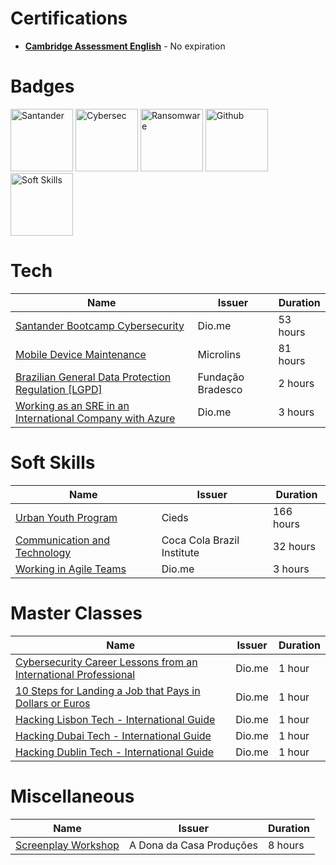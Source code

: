 

# Certifications
- **[Cambridge Assessment English](https://1drv.ms/b/s!AielbXlFzG39iYkxbWaUXNFf1ZTE9A?e=hSuS3f)** - No expiration

# Badges
<img src="https://github.com/paulemacedo/paulemacedo/assets/59907505/913f56d1-fb83-41f8-ab47-9c6ee78991eb" alt="Santander" width="100" >
<img src="https://github.com/paulemacedo/paulemacedo/assets/59907505/398dfdb9-a4ca-4241-966c-57aaf497e9b1" alt="Cybersec" width="100" >
<img src="https://github.com/paulemacedo/paulemacedo/assets/59907505/27e4c410-0d1b-4fab-88e6-540122de74d3" alt="Ransomware" width="100" >
<img src="https://github.com/paulemacedo/paulemacedo/assets/59907505/86f0bd81-2fc8-426d-a713-f492d98d30ca" alt="Github" width="100" >
<img src="https://github.com/paulemacedo/paulemacedo/assets/59907505/bfbd3834-985a-441e-9cf1-1e6a96e47f09" alt="Soft Skills" width="100" >

# Tech
| Name | Issuer | Duration |
| --- | --- | --- |
| [Santander Bootcamp Cybersecurity](https://www.dio.me/certificate/SVNHI4OA) | Dio.me | 53 hours |
| [Mobile Device Maintenance](https://1drv.ms/b/s!AielbXlFzG39iYkyIlENI5c7uuyKFA?e=pUOm4B) | Microlins | 81 hours |
| [Brazilian General Data Protection Regulation [LGPD]](https://1drv.ms/b/s!AielbXlFzG39hoomKoBd6GPlRZW9KA?e=g5Wc2F) | Fundação Bradesco | 2 hours |
| [Working as an SRE in an International Company with Azure](https://www.dio.me/certificate/FZ4CBSSZ) | Dio.me | 3 hours |

# Soft Skills
| Name | Issuer | Duration |
| --- | --- | --- |
| [Urban Youth Program](https://1drv.ms/b/s!AielbXlFzG39iYkuFyOwJ4dH3LyxPQ?e=JENFWd) | Cieds | 166 hours |
| [Communication and Technology](https://1drv.ms/b/s!AielbXlFzG39iYkwAVM_SgQ-7CQzgA?e=FjPUhO) | Coca Cola Brazil Institute | 32 hours |
| [Working in Agile Teams](https://dio.me/certificate/YGT5DTQZ/share) | Dio.me | 3 hours |

# Master Classes
| Name | Issuer | Duration |
| --- | --- | --- |
| [Cybersecurity Career Lessons from an International Professional](https://dio.me/certificate/ARCKZ5N8/share) | Dio.me | 1 hour |
| [10 Steps for Landing a Job that Pays in Dollars or Euros](https://dio.me/certificate/FSVWCKHW/share) | Dio.me | 1 hour |
| [Hacking Lisbon Tech - International Guide](https://dio.me/certificate/OQMK6BAF/share) | Dio.me | 1 hour |
| [Hacking Dubai Tech - International Guide](https://dio.me/certificate/BFXWBDMZ/share) | Dio.me | 1 hour |
| [Hacking Dublin Tech - International Guide](https://dio.me/certificate/JJN65SWV/share) | Dio.me | 1 hour |

# Miscellaneous
| Name | Issuer | Duration |
| --- | --- | --- |
| [Screenplay Workshop](https://1drv.ms/b/s!AielbXlFzG39iYksqwMaX60TiR0y-Q?e=SW2K5V) | A Dona da Casa Produções | 8 hours |
